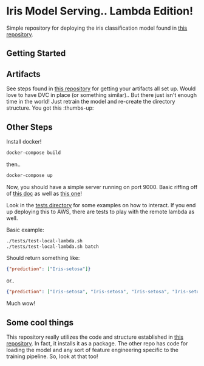# Iris Model Serving.. Lambda Edition!
Simple repository for deploying the iris classification model found in [this repository](https://github.com/taylorperkins/ARTTECH-iris-model-training). 

## Getting Started

## Artifacts
See steps found in [this repository](https://github.com/taylorperkins/ARTTECH-iris-model-training) for getting your artifacts all set up.
Would love to have DVC in place (or something similar).. 
But there just isn't enough time in the world!
Just retrain the model and re-create the directory structure.
You got this :thumbs-up:

## Other Steps

Install docker!

```bash
docker-compose build
```
then..
```bash
docker-compose up
```

Now, you should have a simple server running on port 9000.
Basic riffing off of [this doc](https://docs.aws.amazon.com/lambda/latest/dg/python-image.html) as well as [this one](https://docs.aws.amazon.com/lambda/latest/dg/images-create.html)!

Look in the [tests directory](./tests) for some examples on how to interact.
If you end up deploying this to AWS, there are tests to play with the remote lambda as well.

Basic example: 
```bash
./tests/test-local-lambda.sh
./tests/test-local-lambda.sh batch
```
Should return something like: 
```json
{"prediction": ["Iris-setosa"]}
```
or.. 
```json
{"prediction": ["Iris-setosa", "Iris-setosa", "Iris-setosa", "Iris-setosa", "Iris-setosa", "Iris-setosa", "Iris-setosa", "Iris-setosa", "Iris-setosa", "Iris-setosa", "Iris-setosa", "Iris-setosa", "Iris-setosa", "Iris-setosa", "Iris-setosa", "Iris-setosa", "Iris-setosa", "Iris-setosa", "Iris-setosa", "Iris-setosa", "Iris-setosa", "Iris-setosa", "Iris-setosa", "Iris-setosa", "Iris-setosa", "Iris-setosa", "Iris-setosa", "Iris-setosa", "Iris-setosa", "Iris-setosa", "Iris-setosa", "Iris-setosa", "Iris-setosa", "Iris-setosa", "Iris-setosa", "Iris-setosa", "Iris-setosa", "Iris-setosa", "Iris-setosa", "Iris-setosa", "Iris-setosa", "Iris-setosa", "Iris-setosa", "Iris-setosa", "Iris-setosa", "Iris-setosa", "Iris-setosa", "Iris-setosa", "Iris-setosa", "Iris-setosa", "Iris-versicolor", "Iris-versicolor", "Iris-versicolor", "Iris-versicolor", "Iris-versicolor", "Iris-versicolor", "Iris-versicolor", "Iris-versicolor", "Iris-versicolor", "Iris-versicolor", "Iris-versicolor", "Iris-versicolor", "Iris-versicolor", "Iris-versicolor", "Iris-versicolor", "Iris-versicolor", "Iris-versicolor", "Iris-versicolor", "Iris-versicolor", "Iris-versicolor", "Iris-virginica", "Iris-versicolor", "Iris-virginica", "Iris-versicolor", "Iris-versicolor", "Iris-versicolor", "Iris-versicolor", "Iris-versicolor", "Iris-versicolor", "Iris-versicolor", "Iris-versicolor", "Iris-versicolor", "Iris-versicolor", "Iris-virginica", "Iris-versicolor", "Iris-versicolor", "Iris-versicolor", "Iris-versicolor", "Iris-versicolor", "Iris-versicolor", "Iris-versicolor", "Iris-versicolor", "Iris-versicolor", "Iris-versicolor", "Iris-versicolor", "Iris-versicolor", "Iris-versicolor", "Iris-versicolor", "Iris-versicolor", "Iris-versicolor", "Iris-virginica", "Iris-virginica", "Iris-virginica", "Iris-virginica", "Iris-virginica", "Iris-virginica", "Iris-versicolor", "Iris-virginica", "Iris-virginica", "Iris-virginica", "Iris-virginica", "Iris-virginica", "Iris-virginica", "Iris-virginica", "Iris-virginica", "Iris-virginica", "Iris-virginica", "Iris-virginica", "Iris-virginica", "Iris-versicolor", "Iris-virginica", "Iris-virginica", "Iris-virginica", "Iris-virginica", "Iris-virginica", "Iris-virginica", "Iris-virginica", "Iris-virginica", "Iris-virginica", "Iris-virginica", "Iris-virginica", "Iris-virginica", "Iris-virginica", "Iris-versicolor", "Iris-virginica", "Iris-virginica", "Iris-virginica", "Iris-virginica", "Iris-virginica", "Iris-virginica", "Iris-virginica", "Iris-virginica", "Iris-virginica", "Iris-virginica", "Iris-virginica", "Iris-virginica", "Iris-virginica", "Iris-virginica", "Iris-virginica", "Iris-virginica"]}%
```

Much wow!

## Some cool things
This repository really utilizes the code and structure established in [this repository](https://github.com/taylorperkins/ARTTECH-iris-model-training).
In fact, it installs it as a package.
The other repo has code for loading the model and any sort of feature engineering specific to the training pipeline.
So, look at that too!
